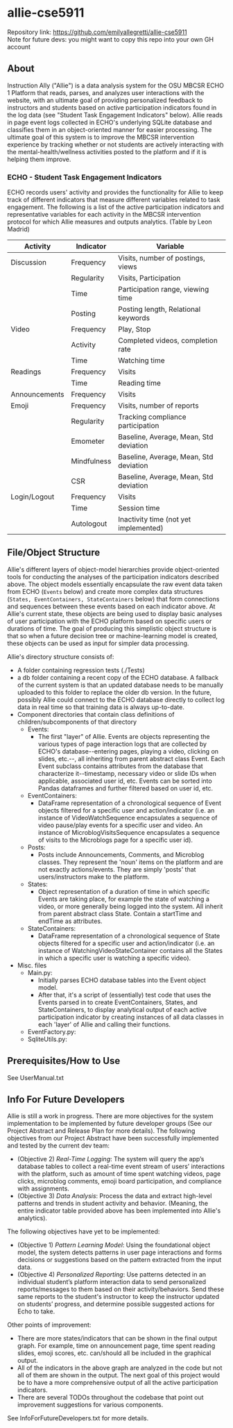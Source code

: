 # allie-cse5911
Repository link: https://github.com/emilyallegretti/allie-cse5911  
Note for future devs: you might want to copy this repo into your own GH account
## About 
Instruction Ally ("Allie") is a data analysis system for the OSU MBCSR ECHO 1 Platform that reads, parses, and analyzes user interactions with the website, with an ultimate goal of providing personalized feedback to instructors and students based on active participation indicators found in the log data (see "Student Task Engagement Indicators" below). Allie reads in page event logs collected in ECHO's underlying SQLite database and classifies them in an object-oriented manner for easier processing. The ultimate goal of this system is to improve the MBCSR intervention experience by tracking whether or not students are actively interacting with the mental-health/wellness activities posted to the platform and if it is helping them improve. 

### ECHO - Student Task Engagement Indicators 
ECHO records users' activity and provides the functionality for Allie to keep track of different indicators that measure different variables related to task engagement. The following is a list of the active participation indicators and representative variables for each activity in the MBCSR intervention protocol for which Allie measures and outputs analytics. (Table by Leon Madrid)

| Activity | Indicator | Variable |
|----------|-----------|----------|
| Discussion | Frequency |  Visits, number of postings, views |
|            | Regularity | Visits, Participation |
|            | Time       | Participation range, viewing time |
|            | Posting    | Posting length, Relational keywords |
| Video      | Frequency  | Play, Stop|  
|            | Activity   | Completed videos, completion rate 
|            | Time       |  Watching time| 
|Readings |   Frequency   |Visits |
|         |   Time        | Reading time |
|Announcements |Frequency |Visits |
|Emoji|Frequency | Visits, number of reports |
|      | Regularity | Tracking compliance participation |
|      | Emometer | Baseline, Average, Mean, Std deviation |
|      |Mindfulness | Baseline, Average, Mean, Std deviation |
|      | CSR | Baseline, Average, Mean, Std deviation |
|Login/Logout | Frequency |Visits |
|             |Time |  Session time |
|            | Autologout | Inactivity time (not yet implemented)|



## File/Object Structure
Allie's different layers of object-model hierarchies provide object-oriented tools for conducting the analyses of the participation indicators described above. The object models essentially encapsulate the raw event data taken from ECHO (`Events` below) and create more complex data structures (`States, EventContainers, StateContainers` below) that form connections and sequences between these events based on each indicator above. At Allie's current state, these objects are being used to display basic analyses of user participation with the ECHO platform based on specific users or durations of time. The goal of producing this simplistic object structure is that so when a future decision tree or machine-learning model is created, these objects can be used as input for simpler data processing. 

Allie's directory structure consists of:
- A folder containing regression tests (./Tests)
- a db folder containing a recent copy of the ECHO database. A fallback of the current system is that an updated database needs to be manually uploaded to this folder to replace the older db version. In the future, possibly Allie could connect to the ECHO database directly to collect log data in real time so that training data is always up-to-date.
- Component directories that contain class definitions of children/subcomponents of that directory
    - Events:
        - The first "layer" of Allie. Events are objects representing the various types of page interaction logs that are collected by ECHO's database--entering pages, playing a video, clicking on slides, etc.--, all inheriting from parent abstract class Event. Each Event subclass contains attributes from the database that characterize it--timestamp, necessary video or slide IDs when applicable, associated user id, etc. Events can be sorted into Pandas dataframes and further filtered based on user id, etc.
    - EventContainers:
        - DataFrame representation of a chronological sequence of Event objects filtered for a specific user and action/indicator (i.e. an instance of VideoWatchSequence encapsulates a sequence of video pause/play events for a specific user and video. An instance of MicroblogVisitsSequence encapsulates a sequence of visits to the Microblogs page for a specific user id).
    - Posts:
         - Posts include Announcements, Comments, and Microblog classes. They represent the 'noun' items on the platform and are not exactly actions/events. They are simply 'posts' that users/instructors make to the platform.
    - States:
        - Object representation of a duration of time in which specific Events are taking place, for example the state of watching a video, or more generally being logged into the system. All inherit from parent abstract class State. Contain a startTime and endTime as attributes.
    - StateContainers:
         - DataFrame representation of a chronological sequence of State objects filtered for a specific user and action/indicator (i.e. an instance of WatchingVideoStateContainer contains all the States in which a specific user is watching a specific video).
- Misc. files
  - Main.py:
      - Initially parses ECHO database tables into the Event object model.
      - After that, it's a script of (essentially) test code that uses the Events parsed in to create EventContainers, States, and StateContainers, to display analytical output of each active participation indicator by creating instances of all data classes in each 'layer' of Allie and calling their functions.
  - EventFactory.py:
  - SqliteUtils.py:

## Prerequisites/How to Use
See UserManual.txt
## Info For Future Developers
Allie is still a work in progress. There are more objectives for the system implementation to be implemented by future developer groups (See our Project Abstract and Release Plan for more details). The following objectives from our Project Abstract have been successfully implemented and tested by the current dev team:   
- (Objective 2) *Real-Time Logging*: The system will query the app’s database tables to collect a real-time event stream of users’ interactions with the platform, such as amount of time spent watching videos, page clicks, microblog comments, emoji board participation, and compliance with assignments.  
- (Objective 3) *Data Analysis*: Process the data and extract high-level patterns and trends in student activity and behavior. (Meaning, the entire indicator table provided above has been implemented into Allie's analytics). 
  
The following objectives have yet to be implemented:
- (Objective 1)
  *Pattern Learning Model*: Using the foundational object model, the system detects patterns in user page interactions and forms decisions or suggestions based on the pattern extracted from the input data.
- (Objective 4)
*Personalized Reporting*: Use patterns detected in an individual student’s platform interaction data to send personalized reports/messages to them based on their activity/behaviors. Send these same reports to the student's instructor to keep the instructor updated on students’ progress, and determine possible suggested actions for Echo to take.

Other points of improvement:  
- There are more states/indicators that can be shown in the final output graph. For example, time on announcement page, time spent reading slides, emoji scores, etc. can/should all be included in the graphical output.
- All of the indicators in the above graph are analyzed in the code but not all of them are shown in the output. The next goal of this project would be to have a more comprehensive output of all the active participation indicators.
- There are several TODOs throughout the codebase that point out improvement suggestions for various components.

See InfoForFutureDevelopers.txt for more details.
